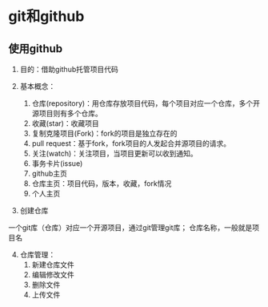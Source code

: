 # git和github

## 使用github

1. 目的：借助github托管项目代码

2. 基本概念：
    1. 仓库(repository)：用仓库存放项目代码，每个项目对应一个仓库，多个开源项目则有多个仓库。
    2. 收藏(star)：收藏项目
    3. 复制克隆项目(Fork)：fork的项目是独立存在的
    4. pull request：基于fork，fork项目的人发起合并源项目的请求。
    5. 关注(watch)：关注项目，当项目更新可以收到通知。
    6. 事务卡片(issue)
    7. github主页
    8. 仓库主页：项目代码，版本，收藏，fork情况
    9. 个人主页

3. 创建仓库

一个git库（仓库）对应一个开源项目，通过git管理git库；
仓库名称，一般就是项目名

4. 仓库管理：
    1. 新建仓库文件
    2. 编辑修改文件
    3. 删除文件
    4. 上传文件
























